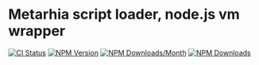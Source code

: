 # Metarhia script loader, node.js vm wrapper

[![CI Status](https://github.com/metarhia/metavm/workflows/Testing%20CI/badge.svg)](https://github.com/metarhia/metavm/actions?query=workflow%3A%22Testing+CI%22+branch%3Amaster)
[![NPM Version](https://badge.fury.io/js/metavm.svg)](https://badge.fury.io/js/metavm)
[![NPM Downloads/Month](https://img.shields.io/npm/dm/metavm.svg)](https://www.npmjs.com/package/metavm)
[![NPM Downloads](https://img.shields.io/npm/dt/metavm.svg)](https://www.npmjs.com/package/metavm)
